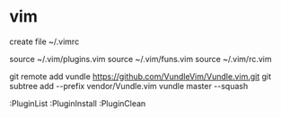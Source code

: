 # vim

create file ~/.vimrc

source ~/.vim/plugins.vim
source ~/.vim/funs.vim
source ~/.vim/rc.vim


git remote add vundle https://github.com/VundleVim/Vundle.vim.git
git subtree add --prefix vendor/Vundle.vim vundle master --squash

:PluginList
:PluginInstall
:PluginClean
